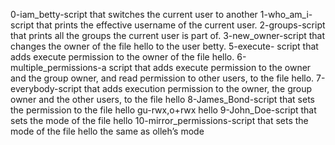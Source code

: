 0-iam_betty-script that switches the current user to another
1-who_am_i-script that prints the effective username of the current user.
2-groups-script that prints all the groups the current user is part of.
3-new_owner-script that changes the owner of the file hello to the user betty.
5-execute- script that adds execute permission to the owner of the file hello.
6-multiple_permissions-a script that adds execute permission to the owner and the group owner, and read permission to other users, to the file hello.
7-everybody-script that adds execution permission to the owner, the group owner and the other users, to the file hello
8-James_Bond-script that sets the permission to the file hello gu-rwx,o+rwx hello
9-John_Doe-script that sets the mode of the file hello
10-mirror_permissions-script that sets the mode of the file hello the same as olleh’s mode

